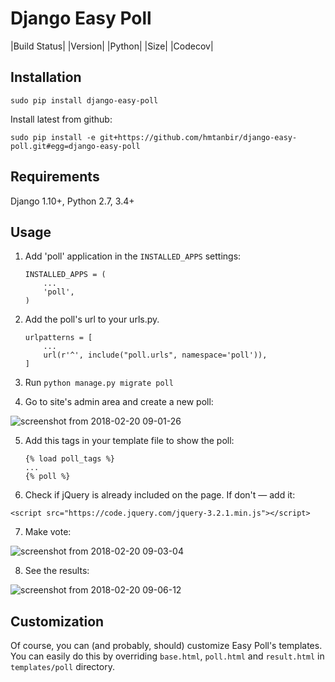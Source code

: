 # Django Easy Poll

|Build Status| |Version| |Python| |Size| |Codecov|

Installation
------------

```
sudo pip install django-easy-poll
```

Install latest from github:
```
sudo pip install -e git+https://github.com/hmtanbir/django-easy-poll.git#egg=django-easy-poll
```

Requirements
------------
Django 1.10+, Python 2.7, 3.4+

Usage
-----

1. Add 'poll' application in the ``INSTALLED_APPS`` settings:

    ```
    INSTALLED_APPS = (
        ...
        'poll',
    )
    ```

2. Add the poll's url to your urls.py.

    ```
    urlpatterns = [
        ...        
        url(r'^', include("poll.urls", namespace='poll')),
    ]
    ```

3. Run ```python manage.py migrate poll```

4. Go to site's admin area and create a new poll:

![screenshot from 2018-02-20 09-01-26](https://user-images.githubusercontent.com/14236200/36405904-5cac302c-161d-11e8-8217-4a0919edf7f3.png)

5. Add this tags in your template file to show the poll:

    ```
    {% load poll_tags %}
    ...
    {% poll %}
    ```

6. Check if jQuery is already included on the page. If don't — add it:
```
<script src="https://code.jquery.com/jquery-3.2.1.min.js"></script>
```


7. Make vote:

![screenshot from 2018-02-20 09-03-04](https://user-images.githubusercontent.com/14236200/36405922-851ae0a8-161d-11e8-8151-cda995757b53.png)

8. See the results:

![screenshot from 2018-02-20 09-06-12](https://user-images.githubusercontent.com/14236200/36405923-854cf7f0-161d-11e8-90a9-31ef13390423.png)

Customization
-------------

Of course, you can (and probably, should) customize Easy Poll's templates. You can easily do this by overriding `base.html`, `poll.html` and `result.html` in `templates/poll` directory.




